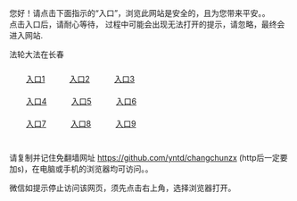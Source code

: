您好！请点击下面指示的“入口”，浏览此网站是安全的，且为您带来平安。。 <br/>
点击入口后，请耐心等待， 过程中可能会出现无法打开的提示，请忽略，最终会进入网站. </br>

法轮大法在长春<br/>
<div style="padding:10px"><a style="margin:20px" target="_blank" href="https://dqzs04lm24u3l.cloudfront.net/2Qpsp?rgxbmmzs" id="ccLink1" rel="nofollow">入口1</a> <a target="_blank" style="margin:20px" href="https://d2qzob68fwb9wy.cloudfront.net/2Qpsp?qglzoee" id="ccLink2" rel="nofollow">入口2</a> <a style="margin:20px" target="_blank" href="https://d2h6zq7f6rk5py.cloudfront.net/2Qpsp?ivgqmtuu" id="ccLink3" rel="nofollow">入口3</a></div>

<div style="padding:10px" ><a style="margin:20px" target="_blank" href="https://dqzs04lm24u3l.cloudfront.net/2Qpsp?rgxbmmzs" id="ccLink4" rel="nofollow">入口4</a> <a style="margin:20px" href="https://d2qzob68fwb9wy.cloudfront.net/2Qpsp?qglzoee" target="_blank" id="ccLink5" rel="nofollow">入口5</a> <a style="margin:20px" href="https://d2h6zq7f6rk5py.cloudfront.net/2Qpsp?ivgqmtuu" target="_blank" id="ccLink6" rel="nofollow">入口6</a></div>

<div style="padding:10px"><a style="margin:20px" target="_blank" href="https://dqzs04lm24u3l.cloudfront.net/2Qpsp?rgxbmmzs" id="ccLink7" rel="nofollow">入口7</a> <a style="margin:20px" href="https://d2qzob68fwb9wy.cloudfront.net/2Qpsp?qglzoee" target="_blank" id="ccLink8" rel="nofollow">入口8</a> <a style="margin:20px" target="_blank" href="https://d2h6zq7f6rk5py.cloudfront.net/2Qpsp?ivgqmtuu" id="ccLink9" rel="nofollow">入口9</a></div>

<br/>



请复制并记住免翻墙网址 https://github.com/yntd/changchunzx (http后一定要加s)，在电脑或手机的浏览器均可访问。。<br/>

微信如提示停止访问该网页，须先点击右上角，选择浏览器打开。
